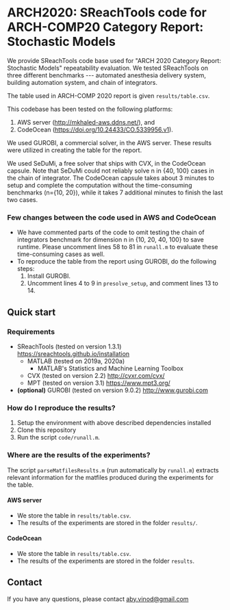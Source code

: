 # ARCH2020: SReachTools code for ARCH-COMP20 Category Report: Stochastic Models

We provide SReachTools code base used for "ARCH 2020 Category Report: Stochastic
Models" repeatability evaluation. We tested SReachTools on three different
benchmarks --- automated anesthesia delivery system, building automation system,
and chain of integrators. 

The table used in ARCH-COMP 2020 report is given `results/table.csv`.

This codebase has been tested on the following platforms:

1. AWS server (http://mkhaled-aws.ddns.net/), and 
1. CodeOcean (https://doi.org/10.24433/CO.5339956.v1). 

We used GUROBI, a commercial solver, in the AWS server. These results were
utilized in creating the table for the report.

We used SeDuMi, a free solver that ships with CVX, in the CodeOcean capsule.
Note that SeDuMi could not reliably solve n in {40, 100} cases in the chain of
integrator. The CodeOcean capsule takes about 3 minutes to setup and complete
the computation without the time-consuming benchmarks (n={10, 20}), while it
takes 7 additional minutes to finish the last two cases.

### Few changes between the code used in AWS and CodeOcean

- We have commented parts of the code to omit testing the chain of integrators
  benchmark for dimension n in {10, 20, 40, 100} to save runtime. Please
  uncomment lines 58 to 81  in `runall.m` to evaluate these time-consuming cases
  as well.
- To reproduce the table from the report using GUROBI, do the following steps:
    1. Install GUROBI.
    1. Uncomment lines 4 to 9 in `presolve_setup`, and comment lines 13 to 14.

## Quick start

### Requirements

- SReachTools (tested on version 1.3.1) https://sreachtools.github.io/installation
    - MATLAB (tested on 2019a, 2020a)
        - MATLAB's Statistics and Machine Learning Toolbox
    - CVX (tested on version 2.2) http://cvxr.com/cvx/
    - MPT (tested on version 3.1) https://www.mpt3.org/
- **(optional)** GUROBI (tested on version 9.0.2) http://www.gurobi.com

### How do I reproduce the results?

1. Setup the environment with above described dependencies installed
1. Clone this repository
1. Run the script `code/runall.m`.  

### Where are the results of the experiments?

The script `parseMatfilesResults.m` (run automatically by `runall.m`) extracts
relevant information for the matfiles produced during the experiments for the
table.

#### AWS server

- We store the table in `results/table.csv`.
- The results of the experiments are stored in the folder `results/`.

#### CodeOcean

- We store the table in `results/table.csv`.
- The results of the experiments are stored in the folder `results`.

## Contact

If you have any questions, please contact aby.vinod@gmail.com
